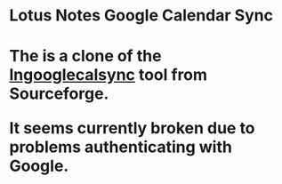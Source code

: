 <h1>Lotus Notes Google Calendar Sync<h1>
<p>The is a clone of the <a href=https://sourceforge.net/p/lngooglecalsync/>lngooglecalsync</a> tool from Sourceforge.
<p>It seems currently broken due to problems authenticating with Google.
